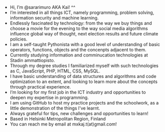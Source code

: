 - Hi, I’m @sararimuro AKA Kai! ^^
- I’m interested in all things ICT, namely programming, problem solving, information security and machine learning.
- Endlessly fascinated by technology: from the way we buy things and choose a movie for the evening to the way social media algorithms influence global way of thought, next election results and future climate policies.
- I am a self-taught Pythonista with a good level of understanding of basic operators, functions, objects and the concenpts adjacent to them.
- Currently studying information and comminucation technologies at Stadin ammattiopisto.
- Through my degree studies I familiarized myself with such technologies as C, JavaScript, PHP, HTML, CSS, MySQL.
- I have basic understanding of data structures and algorithms and code optimization to an extent, and looking to learn more about the concepts through practical experience.
- I’m looking for my first job in the ICT industry and opportunities to deepen my expertise in programming.
- I am using GitHub to host my practice projects and the schoolwork, as a little demonstration of the things I've learnt.
- Always grateful for tips, new challenges and opportunities to learn!
- Based in Helsinki Metropolitan Region, Finland
- You can reach me by email at mxkaj.t(at)gmail.com!
